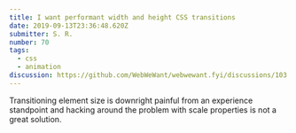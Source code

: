 ```yaml
---
title: I want performant width and height CSS transitions
date: 2019-09-13T23:36:48.620Z
submitter: S. R.
number: 70
tags:
  - css
  - animation
discussion: https://github.com/WebWeWant/webwewant.fyi/discussions/103
---
```

Transitioning element size is downright painful from an experience standpoint and hacking around the problem with scale properties is not a great solution. 
